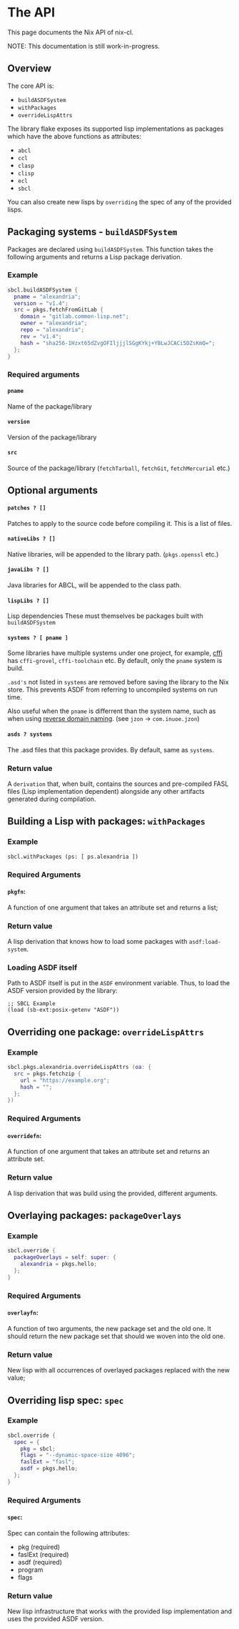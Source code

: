 # The API

This page documents the Nix API of nix-cl.

NOTE: This documentation is still work-in-progress.

## Overview

The core API is:

- `buildASDFSystem`
- `withPackages`
- `overrideLispAttrs`

The library flake exposes its supported lisp implementations as packages which
have the above functions as attributes:

- `abcl`
- `ccl`
- `clasp`
- `clisp`
- `ecl`
- `sbcl`

You can also create new lisps by `overriding` the spec of any of the provided lisps.
 

## Packaging systems - `buildASDFSystem`

Packages are declared using `buildASDFSystem`. This function takes
the following arguments and returns a Lisp package derivation.

### Example

```nix
sbcl.buildASDFSystem {
  pname = "alexandria";
  version = "v1.4";
  src = pkgs.fetchFromGitLab {
    domain = "gitlab.common-lisp.net";
    owner = "alexandria";
    repo = "alexandria";
    rev = "v1.4";
    hash = "sha256-1Hzxt65dZvgOFIljjjlSGgKYkj+YBLwJCACi5DZsKmQ=";
  };
}
```


### Required arguments

#### `pname`
Name of the package/library

#### `version`
Version of the package/library

#### `src`
Source of the package/library (`fetchTarball`, `fetchGit`, `fetchMercurial` etc.)

## Optional arguments

#### `patches ? []`

Patches to apply to the source code before compiling it. This is a
list of files.

#### `nativeLibs ? []`

Native libraries, will be appended to the library
path. (`pkgs.openssl` etc.)

#### `javaLibs ? []`

Java libraries for ABCL, will be appended to the class path.

#### `lispLibs ? []`

Lisp dependencies These must themselves be packages built with
`buildASDFSystem`

#### `systems ? [ pname ]`

Some libraries have multiple systems under one project, for example,
[cffi] has `cffi-grovel`, `cffi-toolchain` etc.  By default, only the
`pname` system is build.

`.asd's` not listed in `systems` are removed before saving the library
to the Nix store. This prevents ASDF from referring to uncompiled
systems on run time.

Also useful when the `pname` is differrent than the system name, such
as when using [reverse domain naming]. (see `jzon` ->
`com.inuoe.jzon`)

[cffi]: https://cffi.common-lisp.dev/
[reverse domain naming]: https://en.wikipedia.org/wiki/Reverse_domain_name_notation

#### `asds ? systems`

The .asd files that this package provides. By default, same as
`systems`.

### Return value

A `derivation` that, when built, contains the sources and pre-compiled
FASL files (Lisp implementation dependent) alongside any other
artifacts generated during compilation.

## Building a Lisp with packages: `withPackages`

### Example

`sbcl.withPackages (ps: [ ps.alexandria ])`

### Required Arguments

#### `pkgfn`:

A function of one argument that takes an attribute set and returns a list;
    
### Return value

A lisp derivation that knows how to load some packages with `asdf:load-system`.

### Loading ASDF itself

Path to ASDF itself is put in the `ASDF` environment variable. Thus, to load the
ASDF version provided by the library:

```
;; SBCL Example
(load (sb-ext:posix-getenv "ASDF"))
```

## Overriding one package: `overrideLispAttrs`

### Example

```nix
sbcl.pkgs.alexandria.overrideLispAttrs (oa: {
  src = pkgs.fetchzip {
    url = "https://example.org";
    hash = "";
  };
})
```

### Required Arguments

#### `overridefn`:

A function of one argument that takes an attribute set and returns an attribute
set.
    
### Return value

A lisp derivation that was build using the provided, different arguments.

## Overlaying packages: `packageOverlays`

### Example

```nix
sbcl.override { 
  packageOverlays = self: super: { 
    alexandria = pkgs.hello; 
  }; 
} 
```

### Required Arguments

#### `overlayfn`:

A function of two arguments, the new package set and the old one. It should
return the new package set that should we woven into the old one.
    
### Return value

New lisp with all occurrences of overlayed packages replaced with the new value;

## Overriding lisp spec: `spec`

### Example

```nix
sbcl.override { 
  spec = {
    pkg = sbcl; 
    flags = "--dynamic-space-size 4096"; 
    faslExt = "fasl"; 
    asdf = pkgs.hello; 
  };
} 
```

### Required Arguments

#### `spec`:

Spec can contain the following attributes:

- pkg (required)
- faslExt (required)
- asdf (required)
- program
- flags
    
### Return value

New lisp infrastructure that works with the provided lisp implementation and
uses the provided ASDF version.
